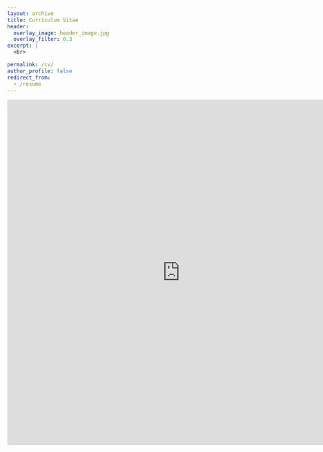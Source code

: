 ```yaml
---
layout: archive
title: Curriculum Vitae
header:
  overlay_image: header_image.jpg
  overlay_filter: 0.3
excerpt: |
  <br>

permalink: /cv/
author_profile: false
redirect_from:
  - /resume
---
```


<embed src="https://jooyounggkim.github.io/files/CV_JooyoungKim.pdf#navpanes=0" width="800" height="800" type='application/pdf'>
